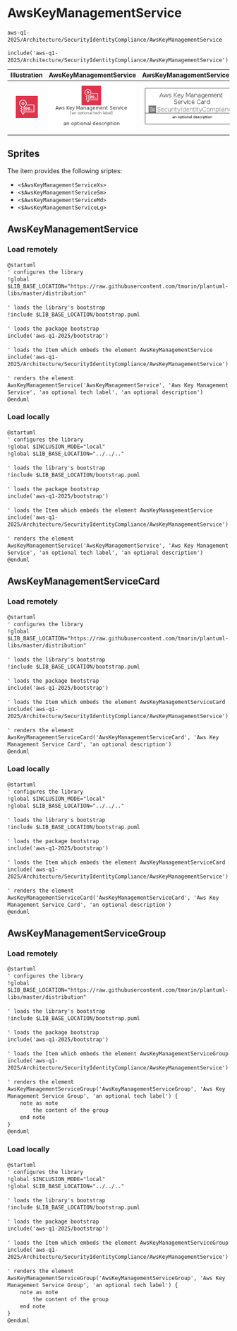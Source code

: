 # AwsKeyManagementService


```text
aws-q1-2025/Architecture/SecurityIdentityCompliance/AwsKeyManagementService
```

```text
include('aws-q1-2025/Architecture/SecurityIdentityCompliance/AwsKeyManagementService')
```



| Illustration | AwsKeyManagementService | AwsKeyManagementServiceCard | AwsKeyManagementServiceGroup |
| :---: | :---: | :---: | :---: |
| ![illustration for Illustration](../../../aws-q1-2025/Architecture/SecurityIdentityCompliance/AwsKeyManagementService.png) | ![illustration for AwsKeyManagementService](../../../aws-q1-2025/Architecture/SecurityIdentityCompliance/AwsKeyManagementService.Local.png) | ![illustration for AwsKeyManagementServiceCard](../../../aws-q1-2025/Architecture/SecurityIdentityCompliance/AwsKeyManagementServiceCard.Local.png) | ![illustration for AwsKeyManagementServiceGroup](../../../aws-q1-2025/Architecture/SecurityIdentityCompliance/AwsKeyManagementServiceGroup.Local.png) |



## Sprites
The item provides the following sriptes:

- `<$AwsKeyManagementServiceXs>`
- `<$AwsKeyManagementServiceSm>`
- `<$AwsKeyManagementServiceMd>`
- `<$AwsKeyManagementServiceLg>`





## AwsKeyManagementService

### Load remotely
```plantuml
@startuml
' configures the library
!global $LIB_BASE_LOCATION="https://raw.githubusercontent.com/tmorin/plantuml-libs/master/distribution"

' loads the library's bootstrap
!include $LIB_BASE_LOCATION/bootstrap.puml

' loads the package bootstrap
include('aws-q1-2025/bootstrap')

' loads the Item which embeds the element AwsKeyManagementService
include('aws-q1-2025/Architecture/SecurityIdentityCompliance/AwsKeyManagementService')

' renders the element
AwsKeyManagementService('AwsKeyManagementService', 'Aws Key Management Service', 'an optional tech label', 'an optional description')
@enduml
```

### Load locally
```plantuml
@startuml
' configures the library
!global $INCLUSION_MODE="local"
!global $LIB_BASE_LOCATION="../../.."

' loads the library's bootstrap
!include $LIB_BASE_LOCATION/bootstrap.puml

' loads the package bootstrap
include('aws-q1-2025/bootstrap')

' loads the Item which embeds the element AwsKeyManagementService
include('aws-q1-2025/Architecture/SecurityIdentityCompliance/AwsKeyManagementService')

' renders the element
AwsKeyManagementService('AwsKeyManagementService', 'Aws Key Management Service', 'an optional tech label', 'an optional description')
@enduml
```

## AwsKeyManagementServiceCard

### Load remotely
```plantuml
@startuml
' configures the library
!global $LIB_BASE_LOCATION="https://raw.githubusercontent.com/tmorin/plantuml-libs/master/distribution"

' loads the library's bootstrap
!include $LIB_BASE_LOCATION/bootstrap.puml

' loads the package bootstrap
include('aws-q1-2025/bootstrap')

' loads the Item which embeds the element AwsKeyManagementServiceCard
include('aws-q1-2025/Architecture/SecurityIdentityCompliance/AwsKeyManagementService')

' renders the element
AwsKeyManagementServiceCard('AwsKeyManagementServiceCard', 'Aws Key Management Service Card', 'an optional description')
@enduml
```

### Load locally
```plantuml
@startuml
' configures the library
!global $INCLUSION_MODE="local"
!global $LIB_BASE_LOCATION="../../.."

' loads the library's bootstrap
!include $LIB_BASE_LOCATION/bootstrap.puml

' loads the package bootstrap
include('aws-q1-2025/bootstrap')

' loads the Item which embeds the element AwsKeyManagementServiceCard
include('aws-q1-2025/Architecture/SecurityIdentityCompliance/AwsKeyManagementService')

' renders the element
AwsKeyManagementServiceCard('AwsKeyManagementServiceCard', 'Aws Key Management Service Card', 'an optional description')
@enduml
```

## AwsKeyManagementServiceGroup

### Load remotely
```plantuml
@startuml
' configures the library
!global $LIB_BASE_LOCATION="https://raw.githubusercontent.com/tmorin/plantuml-libs/master/distribution"

' loads the library's bootstrap
!include $LIB_BASE_LOCATION/bootstrap.puml

' loads the package bootstrap
include('aws-q1-2025/bootstrap')

' loads the Item which embeds the element AwsKeyManagementServiceGroup
include('aws-q1-2025/Architecture/SecurityIdentityCompliance/AwsKeyManagementService')

' renders the element
AwsKeyManagementServiceGroup('AwsKeyManagementServiceGroup', 'Aws Key Management Service Group', 'an optional tech label') {
    note as note
        the content of the group
    end note
}
@enduml
```

### Load locally
```plantuml
@startuml
' configures the library
!global $INCLUSION_MODE="local"
!global $LIB_BASE_LOCATION="../../.."

' loads the library's bootstrap
!include $LIB_BASE_LOCATION/bootstrap.puml

' loads the package bootstrap
include('aws-q1-2025/bootstrap')

' loads the Item which embeds the element AwsKeyManagementServiceGroup
include('aws-q1-2025/Architecture/SecurityIdentityCompliance/AwsKeyManagementService')

' renders the element
AwsKeyManagementServiceGroup('AwsKeyManagementServiceGroup', 'Aws Key Management Service Group', 'an optional tech label') {
    note as note
        the content of the group
    end note
}
@enduml
```

